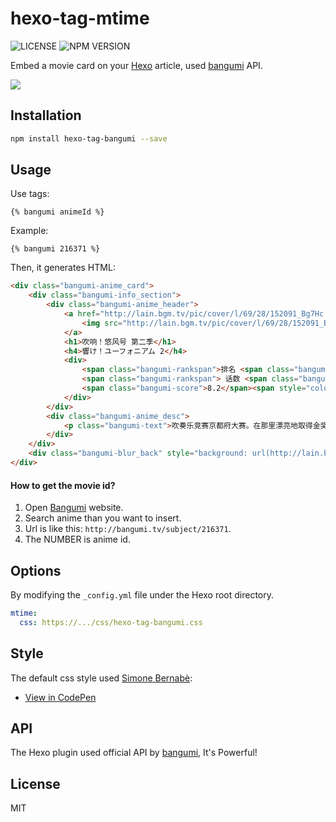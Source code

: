 # hexo-tag-mtime

![LICENSE](https://img.shields.io/npm/l/hexo-tag-bangumi.svg) ![NPM VERSION](https://img.shields.io/npm/v/hexo-tag-bangumi.svg)

Embed a movie card on your [Hexo](https://hexo.io/) article, used [bangumi](http://bangumi.tv/) API.

![](https://s1.ax1x.com/2020/06/16/NiCFzt.png)

## Installation

```bash
npm install hexo-tag-bangumi --save
```

## Usage

Use tags:

```
{% bangumi animeId %}
```

Example:

```
{% bangumi 216371 %}
```

Then, it generates HTML:

```html
<div class="bangumi-anime_card">
    <div class="bangumi-info_section">
        <div class="bangumi-anime_header">
            <a href="http://lain.bgm.tv/pic/cover/l/69/28/152091_Bg7Hc.jpg">
                <img src="http://lain.bgm.tv/pic/cover/l/69/28/152091_Bg7Hc.jpg" class="bangumi-locandina">
            </a>
            <h1>吹响！悠风号 第二季</h1>
            <h4>響け！ユーフォニアム 2</h4>
            <div>
                <span class="bangumi-rankspan">排名 <span class="bangumi-rank">#113</span></span>
                <span class="bangumi-rankspan"> 话数 <span class="bangumi-rank">13</span></span>
                <span class="bangumi-score">8.2</span><span style="color:#545454">&nbsp;力荐</span>
            </div>
        </div>
        <div class="bangumi-anime_desc">
            <p class="bangumi-text">吹奏乐竞赛京都府大赛。在那里漂亮地取得金奖的北宇治高中吹奏乐部，向着下一个舞台・强豪云集的关西大赛发起挑战！</p>
        </div>
    </div>
    <div class="bangumi-blur_back" style="background: url(http://lain.bgm.tv/pic/cover/l/69/28/152091_Bg7Hc.jpg); no-repeat fixed;background-size: cover;"></div>
</div>
```

#### How to get the movie id?

1. Open [Bangumi](http://bangumi.tv/) website.
2. Search anime than you want to insert.
3. Url is like this: `http://bangumi.tv/subject/216371`.
4. The NUMBER is anime id.

## Options

By modifying the `_config.yml` file under the Hexo root directory.

```yaml
mtime:
  css: https://.../css/hexo-tag-bangumi.css
```

## Style

The default css style used [Simone Bernabè](https://codepen.io/simoberny/):

- [View in CodePen](https://codepen.io/simoberny/pen/WMMqwL)

## API

The Hexo plugin used official API by [bangumi](https://github.com/bangumi/api), It's Powerful! 

## License

MIT